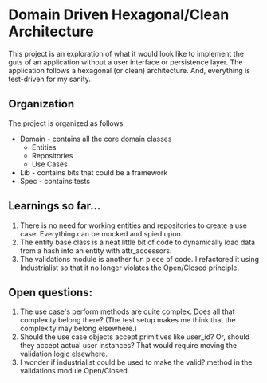 # Domain Driven Hexagonal/Clean Architecture

This project is an exploration of what it would look like to implement the guts of an application without a user interface or persistence layer. The application follows a hexagonal (or clean) architecture. And, everything is test-driven for my sanity.

## Organization

The project is organized as follows:

* Domain - contains all the core domain classes
  * Entities
  * Repositories
  * Use Cases
* Lib - contains bits that could be a framework
* Spec - contains tests

## Learnings so far...

1. There is no need for working entities and repositories to create a use case. Everything can be mocked and spied upon.
2. The entity base class is a neat little bit of code to dynamically load data from a hash into an entity with attr_accessors.
3. The validations module is another fun piece of code. I refactored it using Industrialist so that it no longer violates the Open/Closed principle.

## Open questions:

1. The use case's perform methods are quite complex. Does all that complexity belong there? (The test setup makes me think that the complexity may belong elsewhere.)
2. Should the use case objects accept primitives like user_id? Or, should they accept actual user instances? That would require moving the validation logic elsewhere.
3. I wonder if industrialist could be used to make the valid? method in the validations module Open/Closed.